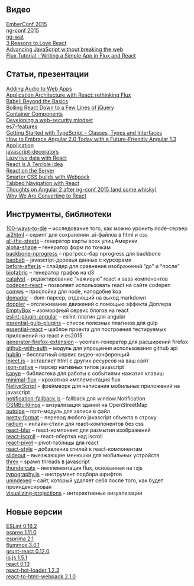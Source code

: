 Видео
-----

[EmberConf 2015](https://www.youtube.com/playlist?list=PLE7tQUdRKcyacwiUPs0CjPYt6tJub4xXU#emberconf)  
[ng-conf 2015](https://www.youtube.com/playlist?list=PLOETEcp3DkCoNnlhE-7fovYvqwVPrRiY7)  
[ng-wat](http://www.youtube.com/watch?v=M_Wp-2XA9ZU)  
[3 Reasons to Love React](http://www.youtube.com/watch?v=IkQ5r6kNiN8)    
[Advancing JavaScript without breaking the web](https://www.youtube.com/watch?v=RVEntHvof2w)  
[Flux Tutorial - Writing a Simple App in Flux and React](http://www.youtube.com/watch?v=o5E894TmHJg)

Статьи, презентации
-------------------

[Adding Audio to Web Apps](http://developer.telerik.com/featured/adding-audio-to-web-apps/)  
[Application Architecture with React: rethinking Flux](http://dialelo.github.io/application-architecture-with-react-rethinking-flux.html)  
[Babel: Beyond the Basics](https://speakerdeck.com/sebmck/babel-beyond-the-basics)  
[Boiling React Down to a Few Lines of jQuery](http://hackflow.com/blog/2015/03/08/boiling-react-down-to-few-lines-in-jquery/)  
[Container Components](https://medium.com/@learnreact/container-components-c0e67432e005)  
[Developing a web-security mindset](https://frederic-hemberger.de/talks/concat-websecurity/#/cover)  
[es7-features](https://github.com/hemanth/es7-features)  
[Getting Started with TypeScript – Classes, Types and Interfaces](http://weblogs.asp.net/dwahlin/getting-started-with-typescript-classes-static-types-and-interfaces)  
[How to Embrace Angular 2.0 Today with a Future-Friendly Angular 1.3 Application](http://rangle.io/bloghow-to-embrace-angular-2-today-with-future-friendly-angular-1-3/)  
[javascript-decorators](https://github.com/wycats/javascript-decorators)  
[Lazy live data with React](https://medium.com/@jbscript/lazy-live-data-with-react-79ed1cb1f4d6)  
[React Is A Terrible Idea](https://www.pandastrike.com/posts/20150311-react-bad-idea)  
[React on the Server](http://kevnz.github.io/serversidereact/)  
[Smarter CSS builds with Webpack](http://bensmithett.com/smarter-css-builds-with-webpack/)  
[Tabbed Navigation with React](http://codepen.io/trey/blog/tabbed-navigation-react)  
[Thoughts on Angular 2 after ng-conf 2015 (and some whisky)](https://medium.com/@aripalo/thoughts-on-angular-2-after-ng-conf-2015-and-some-whisky-8392c260095c)  
[Why We Are Converting to React](http://www.crashlytics.com/blog/building-user-interfaces-with-react/)

Инструменты, библиотеки
-----------------------

[100-ways-to-die](https://github.com/lapwinglabs/100-ways-to-die) – исследование того, как можно уронить node-сервер  
[ai2html](https://github.com/newsdev/ai2html/) – скрипт для сохранения .ai-файлов в html и css  
[all-the-steets](https://github.com/vicapow/all-the-steets) – генератор карты всех улиц Америки  
[alpha-shape](https://github.com/mikolalysenko/alpha-shape) – генератор форм по точкам  
[backbone-nprogress](https://github.com/shuvalov-anton/backbone-nprogress) – прогресс-бар nprogress для backbone  
[baobab](https://github.com/Yomguithereal/baobab) – javascript-деревья данных с курсорами  
[before-after.js](https://github.com/jotform/before-after.js) – слайдер для сравнения изображений “до” и “после”  
[biofabric](https://github.com/maxogden/biofabric) – генератор графов на d3  
[catalyst](https://github.com/njsuperfreak/catalyst) – редактирование “наживую” react и sass компонентов  
[codepen-react](https://github.com/bradleyboy/codepen-react) – позволяет использовать react на сайте codepen  
[comws](https://github.com/shes/comws) – прослойка для node, наподобие koa  
[domador](https://github.com/bevacqua/domador) – dom-парсер, отдающий на выход markdown  
[doppler](https://github.com/DanielRapp/doppler) – отслеживание движений с помощью эффекта Доплера  
[EmptyBox](https://github.com/christianalfoni/EmptyBox) – изоморфный сервис блогов на react  
[eslint-plugin-angular](https://github.com/Gillespie59/eslint-plugin-angular) – eslint-плагин для angular  
[essential-gulp-plugins](https://github.com/Pestov/essential-gulp-plugins) – список полезных плагинов для gulp  
[essential-react](https://github.com/pheuter/essential-react) – шаблон проекта для построения тестируемых приложений на react и es2015  
[generator-firefox-extension](https://github.com/dgil/generator-firefox-extension) – yeoman-генератор для расширений firefox  
[github-with-auth](https://github.com/freeall/github-with-auth) – модуль для упрощения использования github api  
[hublin](https://github.com/linagora/hublin) – бесплатный сервис видео-конференций  
[Inject.js](https://github.com/Matthew-Dove/Inject) – вставляет html с других ресурсов на ваш сайт  
[json-native](https://github.com/dustinhayes/json-native) – парсер нативных типов javascript  
[kanye](https://github.com/bevacqua/kanye) – библиотека для работы с событиями нажатия клавиш  
[minimal-flux](https://github.com/malte-wessel/minimal-flux) – крохотная имплементация flux  
[NativeScript](https://github.com/NativeScript/NativeScript) – фреймворк для написания мобильных приложений на javascript  
[notification-fallback.js](https://github.com/drKraken/notification-fallback.js) – fallback для window.Notification  
[OSMBuildings](https://github.com/OSMBuildings/OSMBuildings) – визуализация зданий на OpenStreetMap  
[outpipe](https://github.com/substack/outpipe) – npm-модуль для записи в файл  
[pretty-format](https://github.com/thejameskyle/pretty-format) – перевод любого javascript объекта в строку  
[radium](https://github.com/FormidableLabs/radium) – инлайн-стили для react-компонентов без css  
[react-blur](https://github.com/javierbyte/react-blur) – react-компонент для размытия изображений  
[react-iscroll](https://github.com/schovi/react-iscroll) – react-обертка над iscroll  
[react-pivot](https://github.com/davidguttman/react-pivot) – pivot-таблицы для react  
[react-style](https://github.com/js-next/react-style) – добавление стилей к react-компонентам  
[slideout](https://github.com/Mango/slideout) – выезжающие менюшки для мобильных устройств  
[threx](https://github.com/trevnorris/threx) – spawn threads в javascript  
[thundercats](https://github.com/r3dm/thundercats) – имплементация flux, основанная на rxjs  
[typography.js](https://github.com/KyleAMathews/typography.js) – инструмент подбора шрифтов  
[unindexed](https://github.com/mroth/unindexed) – сайт, который удаляет себя после того, как будет проиндексирован  
[visualizing-projections](https://github.com/shaunlebron/visualizing-projections) – интерактивные визуализации

Новые версии
------------

[ESLint 0.16.2](http://eslint.org/blog/2015/03/eslint-0.16.2-released/)  
[espree 1.11.0](https://github.com/eslint/espree/releases/tag/v1.11.0)  
[esprima 2.1](https://meduza.io/news/2015/03/12/rossiyskie-banki-povysili-stoimost-mil-dlya-passazhirov-avikompaniy)  
[flummox 3.0.1](https://github.com/acdlite/flummox/blob/master/CHANGELOG.md#301)  
[grunt-react 0.12.0](https://github.com/ericclemmons/grunt-react)  
[io.js 1.5.1](https://github.com/iojs/io.js/blob/v1.x/CHANGELOG.md#2015-03-09-version-151-rvagg)  
[react 0.13](http://facebook.github.io/react/blog/2015/03/10/react-v0.13.html)  
[react-hot-loader 1.2.3](https://github.com/gaearon/react-hot-loader/blob/master/CHANGELOG.md#123)  
[react-to-html-webpack 2.1.0](https://github.com/markdalgleish/react-to-html-webpack-plugin/blob/master/CHANGELOG.md#210---2015-03-12)  
